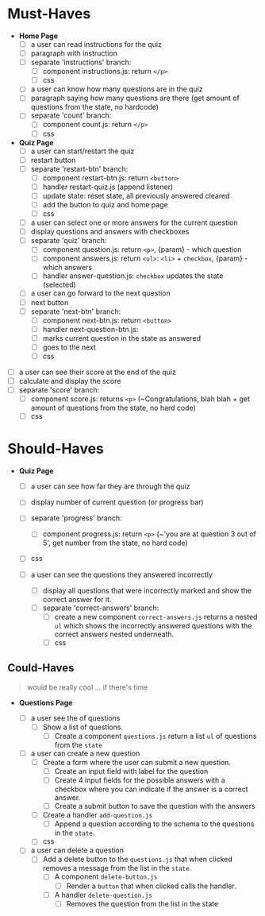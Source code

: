 # Must-Haves

- **Home Page**
  - [ ] a user can read instructions for the quiz
  - [ ] paragraph with instruction
  - [ ] separate 'instructions' branch:
    - [ ] component instructions.js: return `</p>`
    - [ ] css
  
  - [ ] a user can know how many questions are in the quiz
  - [ ] paragraph saying how many questions are there (get amount of questions from the state, no hardcode)
  - [ ] separate 'count' branch:
    - [ ] component count.js: return `</p>`
    - [ ] css
  
- **Quiz Page**
  - [ ] a user can start/restart the quiz
  - [ ] restart button
  - [ ] separate 'restart-btn' branch:
    - [ ] component restart-btn.js: return `<button>`
    - [ ] handler restart-quiz.js (append listener)
    - [ ] update state: reset state, all previously answered cleared
    - [ ] add the button to quiz and home page
    - [ ] css

  - [ ] a user can select one or more answers for the current question
  - [ ] display questions and answers with checkboxes
  - [ ] separate 'quiz' branch:
    - [ ] component question.js: return `<p>`, {param} - which question
    - [ ] component answers.js: return `<ul>`: `<li>` + `checkbox`, {param} - which answers
    - [ ] handler answer-question.js: `checkbox` updates the state (selected)

  - [ ] a user can go forward to the next question
  - [ ] next button
  - [ ] separate 'next-btn' branch:
    - [ ] component next-btn.js: return `<button>`
    - [ ] handler next-question-btn.js:
    - [ ] marks current question in the state as answered
    - [ ] goes to the next
    - [ ] css

- [ ] a user can see their score at the end of the quiz
- [ ] calculate and display the score
- [ ] separate 'score' branch:
  - [ ] component score.js: returns `<p>` (~Congratulations, blah blah + get amount of questions from the state, no hard code)
  - [ ] css
  
# Should-Haves

- **Quiz Page**
  - [ ] a user can see how far they are through the quiz
  - [ ] display number of current question (or progress bar)
  - [ ] separate 'progress' branch:
    - [ ] component progress.js: return `<p>` (~'you are at question 3 out of 5', get number from the state, no hard code)
  - [ ] css
  
  - [ ] a user can see the questions they answered incorrectly
    - [ ] display all questions that were incorrectly marked and show the correct answer for it.
    - [ ] separate 'correct-answers'  branch:
      - [ ] create a new component `correct-answers.js` returns a nested `ul` which shows the incorrectly answered questions with the correct answers nested underneath.
      - [ ] css

## Could-Haves

> would be really cool ... if there's time

- **Questions Page**

  - [ ] a user see the of questions
    - [ ] Show a list of questions.
      - [ ] Create a component `questions.js` return a list `ul` of questions from the `state`

  - [ ] a user can create a new question
    - [ ] Create a form where the user can submit a new question.
        - [ ] Create an input field with label for the question
        - [ ] Create 4 input fields for the possible answers with a checkbox where you can indicate if the answer is a correct answer.
        - [ ] Create a submit button to save the question with the answers
    - [ ] Create a handler `add-question.js`
      - [ ] Append a question according to the schema to the questions in the `state`.
    - [ ] css
  
  - [ ] a user can delete a question
      - [ ] Add a delete button to the `questions.js` that when clicked removes a message from the list in the `state`.
        - [ ] A component `delete-button.js`
            - [ ] Render a `button` that when clicked calls the handler.
        - [ ] A handler `delete-question.js`
          - [ ] Removes the question from the list in the state

<!--

  These will be the main types of tasks in the quiz project:
    `type: components`
    `type: css`
    `type: logic`
    `type: handlers`

  Some general changes you will need to make:
  - client/data/quiz.js (to add questions)
  - client/config.js (to configure your repo name for deployment)

  For each user story you may need to write code in:
  - client/src/components
  - client/src/handlers
  - client/src/logic
  - client/styles
  - client/public

  everything else should work already!

-->
